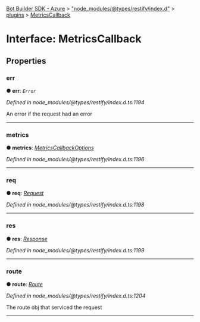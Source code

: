 [Bot Builder SDK - Azure](../README.md) > ["node_modules/@types/restify/index.d"](../modules/_node_modules__types_restify_index_d_.md) > [plugins](../modules/_node_modules__types_restify_index_d_.plugins.md) > [MetricsCallback](../interfaces/_node_modules__types_restify_index_d_.plugins.metricscallback.md)



# Interface: MetricsCallback


## Properties
<a id="err"></a>

###  err

**●  err**:  *`Error`* 

*Defined in node_modules/@types/restify/index.d.ts:1194*



An error if the request had an error




___

<a id="metrics"></a>

###  metrics

**●  metrics**:  *[MetricsCallbackOptions](_node_modules__types_restify_index_d_.plugins.metricscallbackoptions.md)* 

*Defined in node_modules/@types/restify/index.d.ts:1196*





___

<a id="req"></a>

###  req

**●  req**:  *[Request](_node_modules__types_restify_index_d_.request.md)* 

*Defined in node_modules/@types/restify/index.d.ts:1198*





___

<a id="res"></a>

###  res

**●  res**:  *[Response](_node_modules__types_restify_index_d_.response.md)* 

*Defined in node_modules/@types/restify/index.d.ts:1199*





___

<a id="route"></a>

###  route

**●  route**:  *[Route](_node_modules__types_restify_index_d_.route.md)* 

*Defined in node_modules/@types/restify/index.d.ts:1204*



The route obj that serviced the request




___


